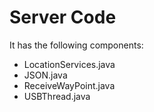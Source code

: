 # Server Code
It has the following components: 
- LocationServices.java
- JSON.java
- ReceiveWayPoint.java
- USBThread.java
